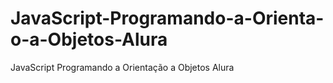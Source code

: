 # JavaScript-Programando-a-Orienta-o-a-Objetos-Alura
JavaScript Programando a Orientação a Objetos Alura
